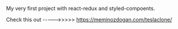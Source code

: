 My very first project with react-redux and styled-compoents.

Check this out ----->>>>> https://meminozdogan.com/teslaclone/
